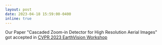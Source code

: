 ```yaml
---
layout: post
date: 2023-04-18 15:59:00-0400
inline: true
---
```


Our Paper "Cascaded Zoom-in Detector for High Resolution Aerial Images" got accepted in [CVPR 2023 EarthVision Workshop](https://openaccess.thecvf.com/content/CVPR2023W/EarthVision/papers/Meethal_Cascaded_Zoom-In_Detector_for_High_Resolution_Aerial_Images_CVPRW_2023_paper.pdf)